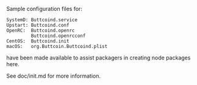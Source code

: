 Sample configuration files for:
```
SystemD: Buttcoind.service
Upstart: Buttcoind.conf
OpenRC:  Buttcoind.openrc
         Buttcoind.openrcconf
CentOS:  Buttcoind.init
macOS:   org.Buttcoin.Buttcoind.plist
```
have been made available to assist packagers in creating node packages here.

See doc/init.md for more information.
